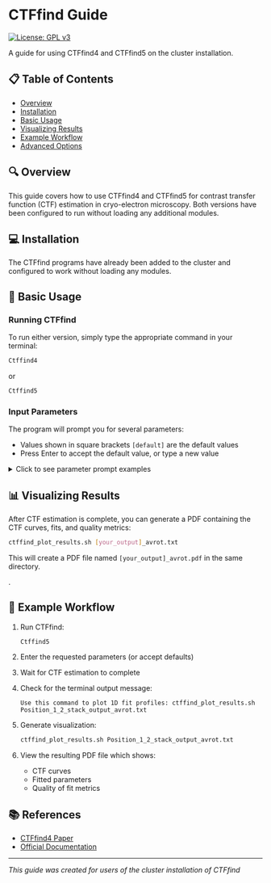 # CTFfind Guide

[![License: GPL v3](https://img.shields.io/badge/License-GPLv3-blue.svg)](https://www.gnu.org/licenses/gpl-3.0)

A guide for using CTFfind4 and CTFfind5 on the cluster installation.

## 📋 Table of Contents

- [Overview](#Overview)
- [Installation](#installation)
- [Basic Usage](#basic-usage)
- [Visualizing Results](#visualizing-results)
- [Example Workflow](#example-workflow)
- [Advanced Options](#advanced-options)

## 🔍 Overview

This guide covers how to use CTFfind4 and CTFfind5 for contrast transfer function (CTF) estimation in cryo-electron microscopy. Both versions have been configured to run without loading any additional modules.

## 💻 Installation

The CTFfind programs have already been added to the cluster and configured to work without loading any modules.

## 🚀 Basic Usage

### Running CTFfind

To run either version, simply type the appropriate command in your terminal:

```bash
Ctffind4
```

or

```bash
Ctffind5
```

### Input Parameters

The program will prompt you for several parameters:

- Values shown in square brackets `[default]` are the default values
- Press Enter to accept the default value, or type a new value

<details>
<summary>Click to see parameter prompt examples</summary>

```
Input image file path: [input.mrc]
Output file path: [your_output].mrc
Pixel size (Å): [1.0]
Voltage (kV): [300.0]
Spherical aberration (mm): [2.7]
Amplitude contrast: [0.1]
Size of power spectrum to compute (pixels): [512]
Minimum resolution (Å): [30.0]
Maximum resolution (Å): [5.0]
Minimum defocus value (Å): [5000.0]
Maximum defocus value (Å): [50000.0]
Defocus search step (Å): [500.0]
```

</details>

## 📊 Visualizing Results

After CTF estimation is complete, you can generate a PDF containing the CTF curves, fits, and quality metrics:

```bash
ctffind_plot_results.sh [your_output]_avrot.txt
```

This will create a PDF file named `[your_output]_avrot.pdf` in the same directory.

.

## 📝 Example Workflow

1. Run CTFfind:
   ```bash
   Ctffind5
   ```

2. Enter the requested parameters (or accept defaults)

3. Wait for CTF estimation to complete
   
4. Check for the terminal output message:
   ```
   Use this command to plot 1D fit profiles: ctffind_plot_results.sh Position_1_2_stack_output_avrot.txt
   ```

5. Generate visualization:
   ```bash
   ctffind_plot_results.sh Position_1_2_stack_output_avrot.txt
   ```

6. View the resulting PDF file which shows:
   - CTF curves
   - Fitted parameters
   - Quality of fit metrics


## 📚 References

- [CTFfind4 Paper](https://doi.org/10.1016/j.jsb.2015.08.008)
- [Official Documentation](https://grigoriefflab.umassmed.edu/ctffind4)

---

*This guide was created for users of the cluster installation of CTFfind*
